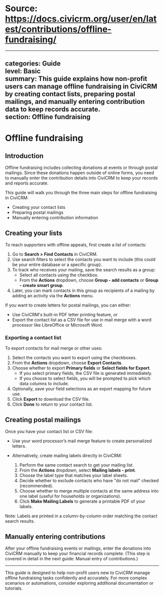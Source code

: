 # Source: https://docs.civicrm.org/user/en/latest/contributions/offline-fundraising/

---
categories: Guide  
level: Basic  
summary: This guide explains how non-profit users can manage offline fundraising in CiviCRM by creating contact lists, preparing postal mailings, and manually entering contribution data to keep records accurate.  
section: Offline fundraising  
---

# Offline fundraising

## Introduction

Offline fundraising includes collecting donations at events or through postal mailings. Since these donations happen outside of online forms, you need to manually enter the contribution details into CiviCRM to keep your records and reports accurate.

This guide will walk you through the three main steps for offline fundraising in CiviCRM:

- Creating your contact lists  
- Preparing postal mailings  
- Manually entering contribution information  

## Creating your lists

To reach supporters with offline appeals, first create a list of contacts:

1. Go to **Search > Find Contacts** in CiviCRM.  
2. Use search filters to select the contacts you want to include (this could be your entire database or a specific group).  
3. To track who receives your mailing, save the search results as a group:  
   - Select all contacts using the checkbox.  
   - From the **Actions** dropdown, choose **Group - add contacts** or **Group - create smart group**.  
4. Later, you can mark contacts in this group as recipients of a mailing by adding an activity via the **Actions** menu.

If you want to create letters for postal mailings, you can either:

- Use CiviCRM's built-in PDF letter printing feature, or  
- Export the contact list as a CSV file for use in mail merge with a word processor like LibreOffice or Microsoft Word.

### Exporting a contact list

To export contacts for mail merge or other uses:

1. Select the contacts you want to export using the checkboxes.  
2. From the **Actions** dropdown, choose **Export Contacts**.  
3. Choose whether to export **Primary fields** or **Select fields for Export**.  
   - If you select primary fields, the CSV file is generated immediately.  
   - If you choose to select fields, you will be prompted to pick which data columns to include.  
4. Optionally, save your field selections as an export mapping for future use.  
5. Click **Export** to download the CSV file.  
6. Click **Done** to return to your contact list.

## Creating postal mailings

Once you have your contact list or CSV file:

- Use your word processor’s mail merge feature to create personalized letters.  
- Alternatively, create mailing labels directly in CiviCRM:

  1. Perform the same contact search to get your mailing list.  
  2. From the **Actions** dropdown, select **Mailing labels - print**.  
  3. Choose the label type that matches your label sheets.  
  4. Decide whether to exclude contacts who have "do not mail" checked (recommended).  
  5. Choose whether to merge multiple contacts at the same address into one label (useful for households or organizations).  
  6. Click **Make Mailing Labels** to generate a printable PDF of your labels.

Note: Labels are printed in a column-by-column order matching the contact search results.

## Manually entering contributions

After your offline fundraising events or mailings, enter the donations into CiviCRM manually to keep your financial records complete. (This step is covered in detail in the next guide: Manual entry of contributions.)

---

This guide is designed to help non-profit users new to CiviCRM manage offline fundraising tasks confidently and accurately. For more complex scenarios or automations, consider exploring additional documentation or tutorials.